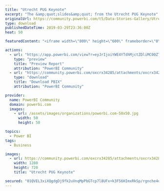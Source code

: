```yaml
---
title: "Utrecht PUG Keynote"
excerpt: "The &amp;quot;slides&amp;quot; from the Utrecht PUG Keynote"
originalUrl: https://community.powerbi.com/t5/Data-Stories-Gallery/Utrecht-PUG-Keynote/m-p/658074
type: download
publishedDateTime: 2019-03-29T23:36:00Z
heat: 50

featuredContent: "<iframe width=\"800\" height=\"600\" frameborder=\"0\" src=\"https://app.powerbi.com/view?r=eyJrIjoiYWE4YTdhMjctZDliMC00ZTM2LTliNWYtYjFlYzllYzkwNjhkIiwidCI6ImZkMTI5OGJlLWMwOWYtNDM0OS05NmU4LWJkMDk3MjEwZTI3NCIsImMiOjF9\"></iframe>"

actions:
  - url: "https://app.powerbi.com/view?r=eyJrIjoiYWE4YTdhMjctZDliMC00ZTM2LTliNWYtYjFlYzllYzkwNjhkIiwidCI6ImZkMTI5OGJlLWMwOWYtNDM0OS05NmU4LWJkMDk3MjEwZTI3NCIsImMiOjF9"
    type: "preview"
    title: "Preview Report"
    attribution: "PowerBI Community"
  - url: "https://community.powerbi.com/oxcrx34285/attachments/oxcrx34285/DataStoriesGallery/2578/2/Utercht.pbix"
    type: "download"
    title: "Download PBIX"
    attribution: "PowerBI Community"

provider:
  name: PowerBI Community
  domain: powerbi.com
  images:
    - url: /assets/images/organizations/powerbi.com-50x50.jpg
      width: 50
      height: 50

topics:
  - Power BI
tags:
  - Business

images:
  - url: https://community.powerbi.com/oxcrx34285/attachments/oxcrx34285/DataStoriesGallery/2578/1/Slide1.PNG
    width: 1280
    height: 720
    title: "Utrecht PUG Keynote"

secured: "01QVEL3xiXQgdgDj9fk2uVnqMpPbGTcp7l8UFx+k3F56HImxRkSp/rgnche4d6/nKSAlRTfLhOZYiBBDd74idxQCEvL/L5yaj1XO7rZ0OFMgtf9oipWvuUyBEj7BOgGYknsi0xyZBMcKUsdx9zAtoccMMmtvuzVBGDl9xuaM3aPACzceM4k51C0CBeHrvnvllYKO9iNNCXUpAaLFOKfIpYWof6hw4IFoWZi1TjD42wUjVLHzWxF0FLv4mPKr1rxyvxe6vKvdiMv/o25mAdZYcRnV7WX7p/imxdBh7svGorvpQot8feejfoeUdQzwHFTZ0xJT16QmjjWPcGFyUkiYr7rOWE0cTJQq+H3TWeVpZFtIXyeoI7n0/fK6OF85JjX3nJ0v4W6hRODqVfi2uo4EYQ==;qa4W6jBsgrqy06f6uaND0w=="
---
```



